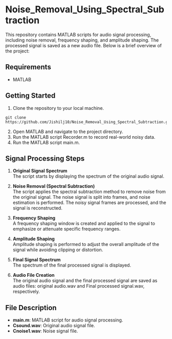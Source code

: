 # Noise_Removal_Using_Spectral_Subtraction
This repository contains MATLAB scripts for audio signal processing, including noise removal, frequency shaping, and amplitude shaping. The processed signal is saved as a new audio file. Below is a brief overview of the project:

## Requirements
- MATLAB

## Getting Started
1. Clone the repository to your local machine.
```
git clone https://github.com/Jishilj10/Noise_Removal_Using_Spectral_Subtraction.git
```
2. Open MATLAB and navigate to the project directory.
3. Run the MATLAB script Recorder.m to record real-world noisy data.
3. Run the MATLAB script main.m.

## Signal Processing Steps
1. **Original Signal Spectrum** \
The script starts by displaying the spectrum of the original audio signal.

2. **Noise Removal (Spectral Subtraction)** \
The script applies the spectral subtraction method to remove noise from the original signal. The noise signal is split into frames, and noise estimation is performed. The noisy signal frames are processed, and the signal is reconstructed.

3. **Frequency Shaping** \
A frequency shaping window is created and applied to the signal to emphasize or attenuate specific frequency ranges.

4. **Amplitude Shaping** \
Amplitude shaping is performed to adjust the overall amplitude of the signal while avoiding clipping or distortion.

5. **Final Signal Spectrum** \
The spectrum of the final processed signal is displayed.

6. **Audio File Creation**\
The original audio signal and the final processed signal are saved as audio files: original audio.wav and Final processed signal.wav, respectively.

## File Description
-  **main.m**: MATLAB script for audio signal processing.
- **Csound.wav**: Original audio signal file.
- **Cnoise1.wav**: Noise signal file.



